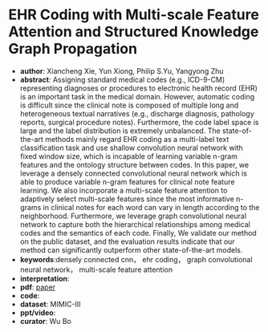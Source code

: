 # EHR Coding with Multi-scale Feature Attention and Structured Knowledge Graph Propagation 
- **author**: Xiancheng Xie, Yun Xiong, Philip S.Yu, Yangyong Zhu    
- **abstract**: Assigning standard medical codes (e.g., ICD-9-CM) representing diagnoses or procedures to electronic health record (EHR) is an important task in the medical domain. However, automatic coding is difficult since the clinical note is composed of multiple long and heterogeneous textual narratives (e.g., discharge diagnosis, pathology reports, surgical procedure notes). Furthermore, the code label space is large and the label distribution is extremely unbalanced. The state-of-the-art methods mainly regard EHR coding as a multi-label text classification task and use shallow convolution neural network with fixed window size, which is incapable of learning variable n-gram features and the ontology structure between codes. In this paper, we leverage a densely connected convolutional neural network which is able to produce variable n-gram features for clinical note feature learning. We also incorporate a multi-scale feature attention to adaptively select multi-scale features since the most informative n-grams in clinical notes for each word can vary in length according to the neighborhood. Furthermore, we leverage graph convolutional neural network to capture both the hierarchical relationships among medical codes and the semantics of each code. Finally, We validate our method on the public dataset, and the evaluation results indicate that our method can significantly outperform other state-of-the-art models.
- **keywords**:densely connected cnn， ehr coding， graph convolutional neural network， multi-scale feature attention
- **interpretation**:
- **pdf**: [paper](https://dl.acm.org/doi/pdf/10.1145/3357384.3357897)
- **code**: 
- **dataset**: MIMIC-III
- **ppt/video**:
- **curator**: Wu Bo